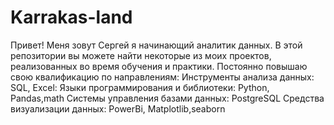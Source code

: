 # Karrakas-land
Привет! Меня зовут Сергей я начинающий аналитик данных. В этой репозитории вы можете найти некоторые из моих проектов, реализованных во время обучения и практики.
Постоянно повышаю свою квалификацию по направлениям:
Инструменты анализа данных: SQL, Excel:
Языки программирования и библиотеки: Python, Pandas,math
Системы управления базами данных: PostgreSQL
Средства визуализации данных: PowerBi, Matplotlib,seaborn
